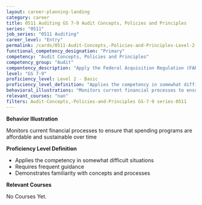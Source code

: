 ```yaml
---
layout: career-planning-landing
category: career
title: 0511 Auditing GS 7-9 Audit Concepts, Policies and Principles
series: "0511"
job_series: "0511 Auditing"
career_level: "Entry"
permalink: /cards/0511-Audit-Concepts,-Policies-and-Principles-Level-2---Basic/
functional_competency_designation: "Primary"
competency: "Audit Concepts, Policies and Principles"
competency_group: "Audit"
compentency_description: "Apply the Federal Acquisition Regulation (FAR), Generally Accepted Government Auditing Standards (GAGAS), Generally Accepted Auditing Standards (GAAS), fiscal law, internal controls, policies, regulations, principles, standards and procedures governing audit activities."
level: "GS 7-9"
proficiency_level: Level 2 - Basic
proficiency_level_definition: "Applies the competency in somewhat difficult situations ? Requires frequent guidance ? Demonstrates familiarity with concepts and processes"
behavioral_illustrations: "Monitors current financial processes to ensure that spending programs are affordable and sustainable over time"
relevant_courses: "nan"
filters: Audit-Concepts,-Policies-and-Principles GS-7-9 series-0511
---
```


<div id="cfo-card-content-behavioral-illustrations" class="cfo-inner-card-content">
<p><b>Behavior Illustration</b></p>
<p>Monitors current financial processes to ensure that spending programs are affordable and sustainable over time</p>
</div>

<div id="cfo-card-content-proficiency-level-definition" class="cfo-inner-card-content">

<p><b>Proficiency Level Definition</b></p>
<ul><li>Applies the competency in somewhat difficult situations</li>
<li>Requires frequent guidance</li>
<li>Demonstrates familiarity with concepts and processes</li>
</ul></div>

<div id="cfo-card-content-relevant-courses" class="cfo-inner-card-content">
<p><b>Relevant Courses</b></p>
<div class="cfo-courses-outer">
<div class="cfo-courses-inner">No Courses Yet.</div>
</div>
</div>
